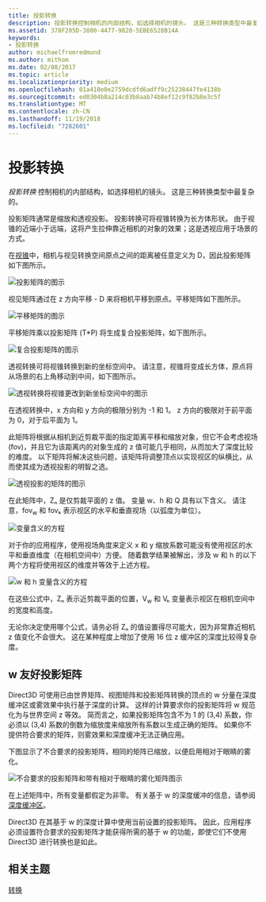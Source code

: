 ```yaml
---
title: 投影转换
description: 投影转换控制相机的内部结构，如选择相机的镜头。 这是三种转换类型中最复杂的。
ms.assetid: 378F205D-3800-4477-9820-5EBE6528B14A
keywords:
- 投影转换
author: michaelfromredmond
ms.author: mithom
ms.date: 02/08/2017
ms.topic: article
ms.localizationpriority: medium
ms.openlocfilehash: 01a410e0e2759dcdfd6adff9c25238447fe4138b
ms.sourcegitcommit: ed0304b8a214c03b8aab74b8ef12c9f82b8e3c5f
ms.translationtype: MT
ms.contentlocale: zh-CN
ms.lasthandoff: 11/19/2018
ms.locfileid: "7282601"
---
```

# <a name="projection-transform"></a>投影转换


*投影转换* 控制相机的内部结构，如选择相机的镜头。 这是三种转换类型中最复杂的。

投影矩阵通常是缩放和透视投影。 投影转换可将视锥转换为长方体形状。 由于视锥的近端小于远端，这将产生拉伸靠近相机的对象的效果；这是透视应用于场景的方式。

在[视锥](viewports-and-clipping.md)中，相机与视见转换空间原点之间的距离被任意定义为 D，因此投影矩阵如下图所示。

![投影矩阵的图示](images/projmat1.png)

视见矩阵通过在 z 方向平移 - D 来将相机平移到原点。平移矩阵如下图所示。

![平移矩阵的图示](images/projmat2.png)

平移矩阵乘以投影矩阵 (T\*P) 将生成复合投影矩阵，如下图所示。

![复合投影矩阵的图示](images/projmat3.png)

透视转换可将视锥转换到新的坐标空间中。 请注意，视锥将变成长方体，原点将从场景的右上角移动到中间，如下图所示。

![透视转换将视锥更改到新坐标空间中的图示](images/cuboid.png)

在透视转换中，x 方向和 y 方向的极限分别为 -1 和 1。 z 方向的极限对于前平面为 0，对于后平面为 1。

此矩阵将根据从相机到近剪裁平面的指定距离平移和缩放对象，但它不会考虑视场 (fov)，并且它为该距离内的对象生成的 z 值可能几乎相同，从而加大了深度比较的难度。 以下矩阵将解决这些问题，该矩阵将调整顶点以实现视区的纵横比，从而使其成为透视投影的明智之选。

![透视投影的矩阵的图示](images/prjmatx1.png)

在此矩阵中，Zₙ 是仅剪裁平面的 z 值。 变量 w、h 和 Q 具有以下含义。 请注意，fov<sub>w</sub> 和 fovₖ 表示视区的水平和垂直视场（以弧度为单位）。

![变量含义的方程](images/prjmatx2.png)

对于你的应用程序，使用视场角度来定义 x 和 y 缩放系数可能没有使用视区的水平和垂直维度（在相机空间中）方便。 随着数学结果被解出，涉及 w 和 h 的以下两个方程将使用视区的维度并等效于上述方程。

![w 和 h 变量含义的方程](images/prjmatx3.png)

在这些公式中，Zₙ 表示近剪裁平面的位置，V<sub>w</sub> 和 Vₕ 变量表示视区在相机空间中的宽度和高度。

无论你决定使用哪个公式，请务必将 Zₙ 的值设置得尽可能大，因为非常靠近相机 z 值变化不会很大。 这在某种程度上增加了使用 16 位 z 缓冲区的深度比较得复杂度。

## <a name="span-idawfriendlyprojectionmatrixspanspan-idawfriendlyprojectionmatrixspanspan-idawfriendlyprojectionmatrixspana-w-friendly-projection-matrix"></a><span id="A_W_Friendly_Projection_Matrix"></span><span id="a_w_friendly_projection_matrix"></span><span id="A_W_FRIENDLY_PROJECTION_MATRIX"></span>w 友好投影矩阵


Direct3D 可使用已由世界矩阵、视图矩阵和投影矩阵转换的顶点的 w 分量在深度缓冲区或雾效果中执行基于深度的计算。 这样的计算要求你的投影矩阵将 w 规范化为与世界空间 z 等效。 简而言之，如果投影矩阵包含不为 1 的 (3,4) 系数，你必须以 (3,4) 系数的倒数为缩放度来缩放所有系数以生成正确的矩阵。 如果你不提供符合要求的矩阵，则雾效果和深度缓冲无法正确应用。

下图显示了不合要求的投影矩阵，相同的矩阵已缩放，以便启用相对于眼睛的雾化。

![不合要求的投影矩阵和带有相对于眼睛的雾化矩阵图示](images/eyerlmx.png)

在上述矩阵中，所有变量都假定为非零。 有关基于 w 的深度缓冲的信息，请参阅[深度缓冲区](depth-buffers.md)。

Direct3D 在其基于 w 的深度计算中使用当前设置的投影矩阵。 因此，应用程序必须设置符合要求的投影矩阵才能获得所需的基于 w 的功能，即使它们不使用 Direct3D 进行转换也是如此。

## <a name="span-idrelated-topicsspanrelated-topics"></a><span id="related-topics"></span>相关主题


[转换](transforms.md)

 

 




